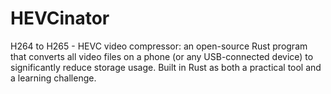 # HEVCinator
H264 to H265 - HEVC video compressor: an open-source Rust program that converts all video files on a phone (or any USB-connected device) to significantly reduce storage usage. Built in Rust as both a practical tool and a learning challenge.
